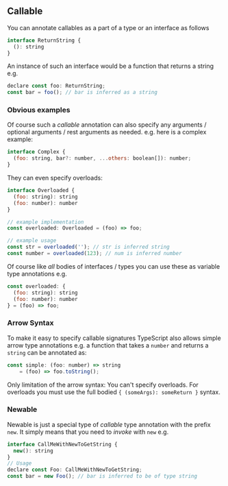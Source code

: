 ## Callable
You can annotate callables as a part of a type or an interface as follows 

```js
interface ReturnString {
  (): string
}
```
An instance of such an interface would be a function that returns a string e.g. 

```js
declare const foo: ReturnString;
const bar = foo(); // bar is inferred as a string
```

### Obvious examples
Of course such a *callable* annotation can also specify any arguments / optional arguments / rest arguments as needed. e.g. here is a complex example: 

```js
interface Complex {
  (foo: string, bar?: number, ...others: boolean[]): number;
}
```
They can even specify overloads: 
```js
interface Overloaded {
  (foo: string): string
  (foo: number): number
}

// example implementation
const overloaded: Overloaded = (foo) => foo;

// example usage
const str = overloaded(''); // str is inferred string
const number = overloaded(123); // num is inferred number
```

Of course like *all* bodies of interfaces / types you can use these as variable type annotations e.g. 

```js
const overloaded: {
  (foo: string): string
  (foo: number): number
} = (foo) => foo;
```

### Arrow Syntax
To make it easy to specify callable signatures TypeScript also allows simple arrow type annotations e.g. a function that takes a `number` and returns a `string` can be annotated as: 

```js
const simple: (foo: number) => string
    = (foo) => foo.toString();
```

Only limitation of the arrow syntax: You can't specify overloads. For overloads you must use the full bodied `{ (someArgs): someReturn }` syntax. 

### Newable

Newable is just a special type of *callable* type annotation with the prefix `new`. It simply means that you need to *invoke* with `new` e.g. 

```js
interface CallMeWithNewToGetString {
  new(): string
}
// Usage 
declare const Foo: CallMeWithNewToGetString;
const bar = new Foo(); // bar is inferred to be of type string 
```
